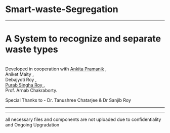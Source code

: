 # Smart-waste-Segregation
<HTML bgcolor= "#eeeeee" >
<hr>
<H1>A System to recognize and separate waste types</H1><br>
Developed in cooperation with <a href=https://github.com/Exploretech-ankita> Ankita Pramanik</a>  ,<br> Aniket Maity ,<br> Debajyoti Roy ,<br> <a href=https://github.com/psroy007>Purab Singha Roy </a> , <br> Prof. Arnab Chakraborty.
<br>
  
Special Thanks to - Dr. Tanushree Chatarjee & Dr Sanjib Roy
<hr>
<hr>
all necessary files and components are not uploaded due to confidentiality and Ongoing Upgradation
<HTML>
